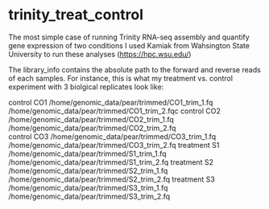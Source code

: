 # trinity_treat_control
The most simple case of running Trinity RNA-seq assembly and quantify gene expression of two conditions
I used Kamiak from Wahsington State University to run these analyses (https://hpc.wsu.edu/)

The library_info contains the absolute path to the forward and reverse reads of each samples. For instance, this is what my treatment vs. control experiment with 3 biolgical replicates look like:

control	CO1	/home/genomic_data/pear/trimmed/CO1_trim_1.fq	/home/genomic_data/pear/trimmed/CO1_trim_2.fqc
control	CO2	/home/genomic_data/pear/trimmed/CO2_trim_1.fq	/home/genomic_data/pear/trimmed/CO2_trim_2.fq 	 
control	CO3	/home/genomic_data/pear/trimmed/CO3_trim_1.fq	/home/genomic_data/pear/trimmed/CO3_trim_2.fq
treatment	S1	/home/genomic_data/pear/trimmed/S1_trim_1.fq	/home/genomic_data/pear/trimmed/S1_trim_2.fq
treatment	S2	/home/genomic_data/pear/trimmed/S2_trim_1.fq	/home/genomic_data/pear/trimmed/S2_trim_2.fq
treatment	S3	/home/genomic_data/pear/trimmed/S3_trim_1.fq	/home/genomic_data/pear/trimmed/S3_trim_2.fq

